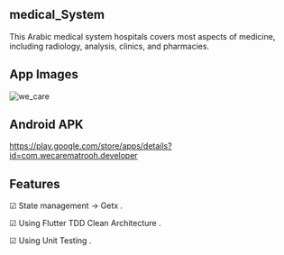 ## medical_System

This Arabic medical system hospitals  covers most aspects of medicine, including radiology, analysis, clinics, and pharmacies.

## App Images 

![we_care](https://user-images.githubusercontent.com/26501595/179987146-07b34177-a3c8-4c44-89cf-ae83df744ba9.png)

## Android APK 

https://play.google.com/store/apps/details?id=com.wecarematrooh.developer

## Features

☑︎ State management -> Getx . 

☑︎ Using Flutter TDD Clean Architecture . 

☑︎ Using Unit Testing . 
